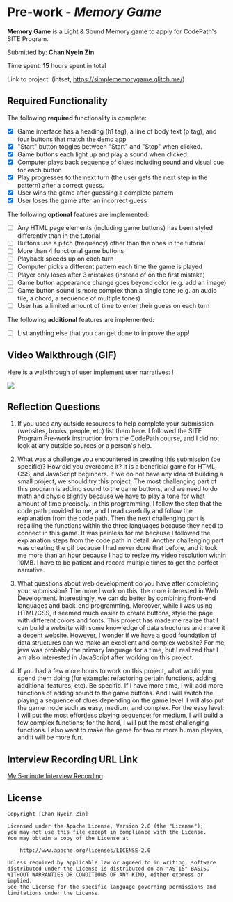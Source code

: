 # Pre-work - *Memory Game*

**Memory Game** is a Light & Sound Memory game to apply for CodePath's SITE Program. 

Submitted by: **Chan Nyein Zin**

Time spent: **15** hours spent in total

Link to project: (intset, https://simplememorygame.glitch.me/)

## Required Functionality

The following **required** functionality is complete:

* [x] Game interface has a heading (h1 tag), a line of body text (p tag), and four buttons that match the demo app
* [x] "Start" button toggles between "Start" and "Stop" when clicked. 
* [x] Game buttons each light up and play a sound when clicked. 
* [x] Computer plays back sequence of clues including sound and visual cue for each button
* [x] Play progresses to the next turn (the user gets the next step in the pattern) after a correct guess. 
* [x] User wins the game after guessing a complete pattern
* [x] User loses the game after an incorrect guess

The following **optional** features are implemented:

* [ ] Any HTML page elements (including game buttons) has been styled differently than in the tutorial
* [ ] Buttons use a pitch (frequency) other than the ones in the tutorial
* [ ] More than 4 functional game buttons
* [ ] Playback speeds up on each turn
* [ ] Computer picks a different pattern each time the game is played
* [ ] Player only loses after 3 mistakes (instead of on the first mistake)
* [ ] Game button appearance change goes beyond color (e.g. add an image)
* [ ] Game button sound is more complex than a single tone (e.g. an audio file, a chord, a sequence of multiple tones)
* [ ] User has a limited amount of time to enter their guess on each turn

The following **additional** features are implemented:

- [ ] List anything else that you can get done to improve the app!

## Video Walkthrough (GIF)

Here is a walkthrough of user implement user narratives: !

![](https://i.imgur.com/JLn9ft4.gif)


## Reflection Questions


1. If you used any outside resources to help complete your submission (websites, books, people, etc) list them here. 
I followed the SITE Program Pre-work instruction from the CodePath course, and I did not look at any outside sources or a person's help. 

2. What was a challenge you encountered in creating this submission (be specific)? How did you overcome it? 
It is a beneficial game for HTML, CSS, and JavaScript beginners. If we do not have any idea of building a small project, we should try this project. The most challenging part of this program is adding sound to the game buttons, and we need to do math and physic slightly because we have to play a tone for what amount of time precisely. In this programming, I follow the step that the code path provided to me, and I read carefully and follow the explanation from the code path. Then the next challenging part is recalling the functions within the three languages because they need to connect in this game. It was painless for me because I followed the explanation steps from the code path in detail. Another challenging part was creating the gif because I had never done that before, and it took me more than an hour because I had to resize my video resolution within 10MB. I have to be patient and record multiple times to get the perfect narrative. 

3. What questions about web development do you have after completing your submission? 
The more I work on this, the more interested in Web Development. Interestingly, we can do better by combining front-end languages and back-end programming. Moreover, while I was using HTML/CSS, it seemed much easier to create buttons, style the page with different colors and fonts. This project has made me realize that I can build a website with some knowledge of data structures and make it a decent website. However, I wonder if we have a good foundation of data structures can we make an excellent and complex website? For me, java was probably the primary language for a time, but I realized that I am also interested in JavaScript after working on this project.

4. If you had a few more hours to work on this project, what would you spend them doing (for example: refactoring certain functions, adding additional features, etc). Be specific. 
If I have more time, I will add more functions of adding sound to the game buttons. And I will switch the playing a sequence of clues depending on the game level. I will also put the game mode such as easy, medium, and complex. For the easy level: I will put the most effortless playing sequence; for medium, I will build a few complex functions; for the hard, I will put the most challenging functions. I also want to make the game for two or more human players, and it will be more fun. 



## Interview Recording URL Link

[My 5-minute Interview Recording](https://drive.google.com/file/d/1nNt1_ZOwDFpHe38qOv9EumBXrAOEukJY/view?usp=sharing)


## License

    Copyright [Chan Nyein Zin]

    Licensed under the Apache License, Version 2.0 (the "License");
    you may not use this file except in compliance with the License.
    You may obtain a copy of the License at

        http://www.apache.org/licenses/LICENSE-2.0

    Unless required by applicable law or agreed to in writing, software
    distributed under the License is distributed on an "AS IS" BASIS,
    WITHOUT WARRANTIES OR CONDITIONS OF ANY KIND, either express or implied.
    See the License for the specific language governing permissions and
    limitations under the License.
